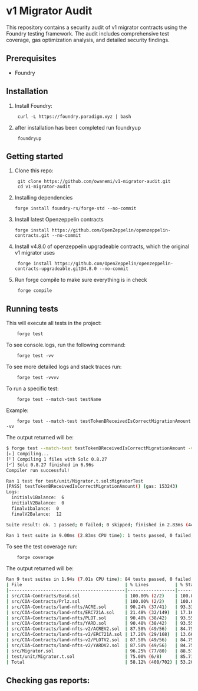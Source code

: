 # v1 Migrator Audit

This repository contains a security audit of v1 migrator contracts using the Foundry testing framework. The audit includes comprehensive test coverage, gas optimization analysis, and detailed security findings.

## Prerequisites

- Foundry

## Installation

1. Install Foundry:

        curl -L https://foundry.paradigm.xyz | bash

2. after installation has been completed run foundryup

        foundryup

## Getting started
1. Clone this repo:

        git clone https://github.com/owanemi/v1-migrator-audit.git
        cd v1-migrator-audit

2. Installing dependencies
 
       forge install foundry-rs/forge-std --no-commit

3. Install latest Openzeppelin contracts

       forge install https://github.com/OpenZeppelin/openzeppelin-contracts.git --no-commit

4. Install v4.8.0 of openzeppelin upgradeable contracts, which the original v1 migrator uses

        forge install https://github.com/OpenZeppelin/openzeppelin-contracts-upgradeable.git@4.8.0 --no-commit

5. Run forge compile to make sure everything is in check
 
        forge compile

## Running tests

This will execute all tests in the project:

        forge test

To see console.logs, run the following command:

        forge test -vv

To see more detailed logs and stack traces run:

        forge test -vvvv

To run a specific test:

        forge test --match-test testName

Example:

        forge test --match-test testTokenBReceivedIsCorrectMigrationAmount -vv

The output returned will be:
```bash
$ forge test --match-test testTokenBReceivedIsCorrectMigrationAmount -vv
[⠆] Compiling...
[⠃] Compiling 1 files with Solc 0.8.27
[⠊] Solc 0.8.27 finished in 6.96s
Compiler run successful!

Ran 1 test for test/unit/Migrator.t.sol:MigratorTest
[PASS] testTokenBReceivedIsCorrectMigrationAmount() (gas: 153243)
Logs:
  initialv1Balance:  6
  initialV2Balance:  0
  finalv1balance:  0
  finalV2Balance:  12

Suite result: ok. 1 passed; 0 failed; 0 skipped; finished in 2.83ms (444.76µs CPU time)

Ran 1 test suite in 9.00ms (2.83ms CPU time): 1 tests passed, 0 failed, 0 skipped (1 total tests)
```

To see the test coverage run:

        forge coverage
The output returned will be: 

```bash
Ran 9 test suites in 1.94s (7.01s CPU time): 84 tests passed, 0 failed, 0 skipped (84 total tests)
| File                                       | % Lines          | % Statements     | % Branches      | % Funcs         |
|--------------------------------------------|------------------|------------------|-----------------|-----------------|
| src/COA-Contracts/Busd.sol                 | 100.00% (2/2)    | 100.00% (1/1)    | 100.00% (0/0)   | 100.00% (1/1)   |
| src/COA-Contracts/Prlz.sol                 | 100.00% (2/2)    | 100.00% (1/1)    | 100.00% (0/0)   | 100.00% (1/1)   |
| src/COA-Contracts/land-nfts/ACRE.sol       | 90.24% (37/41)   | 93.33% (28/30)   | 63.16% (12/19)  | 83.33% (10/12)  |
| src/COA-Contracts/land-nfts/ERC721A.sol    | 21.48% (32/149)  | 17.16% (29/169)  | 3.33% (1/30)    | 27.27% (9/33)   |
| src/COA-Contracts/land-nfts/PLOT.sol       | 90.48% (38/42)   | 93.55% (29/31)   | 61.90% (13/21)  | 83.33% (10/12)  |
| src/COA-Contracts/land-nfts/YARD.sol       | 90.48% (38/42)   | 93.55% (29/31)   | 61.90% (13/21)  | 83.33% (10/12)  |
| src/COA-Contracts/land-nfts-v2/ACREV2.sol  | 87.50% (49/56)   | 84.75% (50/59)   | 64.29% (9/14)   | 76.92% (10/13)  |
| src/COA-Contracts/land-nfts-v2/ERC721A.sol | 17.26% (29/168)  | 13.66% (25/183)  | 3.12% (1/32)    | 19.44% (7/36)   |
| src/COA-Contracts/land-nfts-v2/PLOTV2.sol  | 87.50% (49/56)   | 84.75% (50/59)   | 64.29% (9/14)   | 76.92% (10/13)  |
| src/COA-Contracts/land-nfts-v2/YARDV2.sol  | 87.50% (49/56)   | 84.75% (50/59)   | 64.29% (9/14)   | 76.92% (10/13)  |
| src/Migrator.sol                           | 96.25% (77/80)   | 88.57% (93/105)  | 57.69% (15/26)  | 90.00% (9/10)   |
| test/unit/Migrator.t.sol                   | 75.00% (6/8)     | 85.71% (6/7)     | 100.00% (0/0)   | 66.67% (2/3)    |
| Total                                      | 58.12% (408/702) | 53.20% (391/735) | 42.93% (82/191) | 55.97% (89/159) |
```
        
## Checking gas reports:

